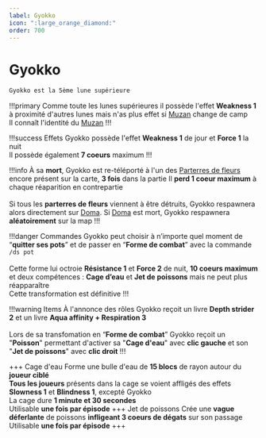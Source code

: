 ```yaml
---
label: Gyokko
icon: ":large_orange_diamond:"
order: 700
---
```


# Gyokko

```txt
Gyokko est la 5ème lune supérieure 
```

!!!primary
Comme toute les lunes supérieures il possède l'effet **Weakness 1** à proximité d'autres lunes mais n'as plus effet si [Muzan](./muzan) change de camp <br>
Il connaît l'identité du [Muzan](./muzan)
!!!

!!!success Effets
Gyokko possède l'effet **Weakness 1** de jour et **Force 1** la nuit <br>
Il possède également **7 coeurs** maximum
!!!

!!!info
À sa **mort**, Gyokko est re-téléporté à l'un des [Parterres de fleurs](/demonslayer-uhc/divers/parterre) encore présent sur la carte, **3 fois** dans la partie 
Il **perd 1 coeur maximum** à chaque réaparition en contrepartie <br>
<br>
Si tous les **parterres de fleurs** viennent à être détruits, Gyokko respawnera alors directement sur [Doma](./doma). Si [Doma](./doma) est mort, Gyokko respawnera **aléatoirement** sur la map
!!!

!!!danger Commandes
Gyokko peut choisir à n’importe quel moment de “**quitter ses pots**” et de passer en “**Forme de combat**” avec la commande ```/ds pot``` <br>
<br>
Cette forme lui octroie **Résistance 1** et **Force 2** de nuit, **10 coeurs maximum** et deux compétences : **Cage d’eau** et **Jet de poissons** mais ne peut plus réapparaître <br>
Cette transformation est définitive
!!!

!!!warning Items
À l'annonce des rôles Gyokko reçoit un livre **Depth strider 2** et un livre **Aqua affinity + Respiration 3** <br>
<br>
Lors de sa transfomation en “**Forme de combat**” Gyokko reçoit un "**Poisson**" permettant d'activer sa "**Cage d'eau**" avec **clic gauche** et son "**Jet de poissons**" avec **clic droit**
!!!

+++ Cage d'eau
Forme une bulle d'eau de **15 blocs** de rayon autour du **joueur ciblé** <br>
**Tous les joueurs** présents dans la cage se voient affligés des effets **Slowness 1** et **Blindness 1**, excepté Gyokko <br>
La cage dure **1 minute et 30 secondes** <br>
Utilisable **une fois par épisode**
+++ Jet de poissons 
Crée une **vague déferlante** de poissons **infligeant 3 coeurs de dégats** sur son passage <br>
Utilisable **une fois par épisode** 
+++
